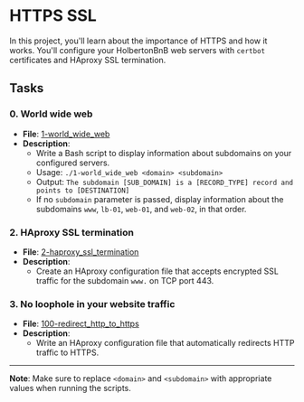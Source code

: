 # HTTPS SSL

In this project, you'll learn about the importance of HTTPS and how it works. You'll configure your HolbertonBnB web servers with `certbot` certificates and HAproxy SSL termination.

## Tasks

### 0. World wide web
- **File**: [1-world_wide_web](./0-world_wide_web)
- **Description**:
  - Write a Bash script to display information about subdomains on your configured servers.
  - Usage: `./1-world_wide_web <domain> <subdomain>`
  - Output: `The subdomain [SUB_DOMAIN] is a [RECORD_TYPE] record and points to [DESTINATION]`
  - If no `subdomain` parameter is passed, display information about the subdomains `www`, `lb-01`, `web-01`, and `web-02`, in that order.

### 2. HAproxy SSL termination
- **File**: [2-haproxy_ssl_termination](./2-haproxy_ssl_termination)
- **Description**:
  - Create an HAproxy configuration file that accepts encrypted SSL traffic for the subdomain `www.` on TCP port 443.

### 3. No loophole in your website traffic
- **File**: [100-redirect_http_to_https](./100-redirect_http_to_https)
- **Description**:
  - Write an HAproxy configuration file that automatically redirects HTTP traffic to HTTPS.

---
**Note**: Make sure to replace `<domain>` and `<subdomain>` with appropriate values when running the scripts.
